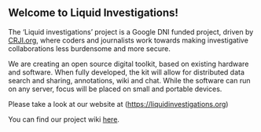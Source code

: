 ## Welcome to Liquid Investigations!

The ‘Liquid investigations’ project is a Google DNI funded project, driven by [CRJI.org](https://crji.org), where coders and journalists work towards making investigative collaborations less burdensome and more secure.

We are creating an open source digital toolkit, based on existing hardware and software. When fully developed, the kit will allow for distributed data search and sharing, annotations, wiki and chat. While the software can run on any server, focus will be placed on small and portable devices.

Please take a look at our website at (https://liquidinvestigations.org)

You can find our project wiki [here](https://github.com/liquidinvestigations/liquidinvestigations/wiki).
